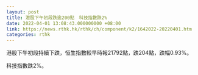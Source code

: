 ```yaml
---
layout: post
title: 港股下午初段跌逾200點　科技指數跌2%
date: 2022-04-01 13:08:43.000000000 +08:00
link: https://news.rthk.hk/rthk/ch/component/k2/1642022-20220401.htm
categories: rthk
---
```


港股下午初段持續下跌，恒生指數較早時報21792點，跌204點，跌幅0.93%。

科技指數跌2%。
